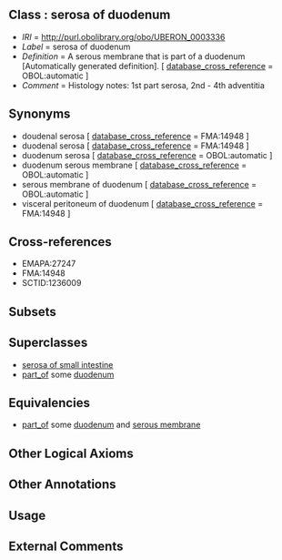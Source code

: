 
## Class : serosa of duodenum

 * *IRI* = http://purl.obolibrary.org/obo/UBERON_0003336
 * *Label* = serosa of duodenum
 * *Definition* = A serous membrane that is part of a duodenum [Automatically generated definition]. [ [database_cross_reference](../../ef/oboInOwl#hasDbXref.md) = OBOL:automatic ]
 * *Comment* = Histology notes: 1st part serosa, 2nd - 4th adventitia

## Synonyms

 * doudenal serosa [ [database_cross_reference](../../ef/oboInOwl#hasDbXref.md) = FMA:14948 ]
 * duodenal serosa [ [database_cross_reference](../../ef/oboInOwl#hasDbXref.md) = FMA:14948 ]
 * duodenum serosa [ [database_cross_reference](../../ef/oboInOwl#hasDbXref.md) = OBOL:automatic ]
 * duodenum serous membrane [ [database_cross_reference](../../ef/oboInOwl#hasDbXref.md) = OBOL:automatic ]
 * serous membrane of duodenum [ [database_cross_reference](../../ef/oboInOwl#hasDbXref.md) = OBOL:automatic ]
 * visceral peritoneum of duodenum [ [database_cross_reference](../../ef/oboInOwl#hasDbXref.md) = FMA:14948 ]

## Cross-references

 * EMAPA:27247
 * FMA:14948
 * SCTID:1236009

## Subsets


## Superclasses

 * [serosa of small intestine](../../UBERON/06/UBERON_0001206.md)
 * [part_of](../../BFO/50/BFO_0000050.md) some [duodenum](../../UBERON/14/UBERON_0002114.md)

## Equivalencies

 * [part_of](../../BFO/50/BFO_0000050.md) some [duodenum](../../UBERON/14/UBERON_0002114.md) and [serous membrane](../../UBERON/42/UBERON_0000042.md)

## Other Logical Axioms


## Other Annotations


## Usage


## External Comments

